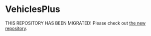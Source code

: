 # VehiclesPlus
THIS REPOSITORY HAS BEEN MIGRATED!
Please check out [the new repository](https://git.sbdevelopment.tech/SBDevelopment/VehiclesPlus).
